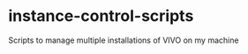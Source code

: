 instance-control-scripts
========================

Scripts to manage multiple installations of VIVO on my machine
